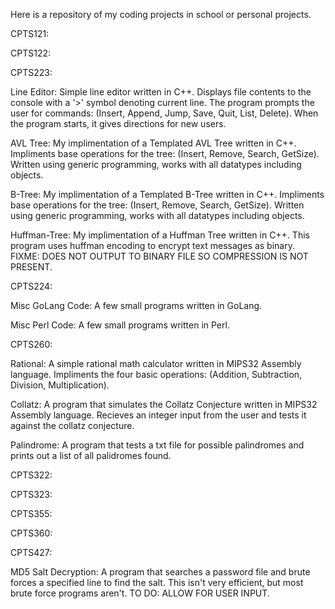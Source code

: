 Here is a repository of my coding projects in school or personal projects.

CPTS121:

CPTS122:

CPTS223:

  Line Editor:
      Simple line editor written in C++.
      Displays file contents to the console with a '>' symbol denoting current line. The program prompts the user for commands: (Insert, Append, Jump, Save, Quit, List, Delete).
      When the program starts, it gives directions for new users.
      
  AVL Tree: 
      My implimentation of a Templated AVL Tree written in C++.
      Impliments base operations for the tree: (Insert, Remove, Search, GetSize). Written using generic programming, works with all datatypes including objects.
      
  B-Tree:
      My implimentation of a Templated B-Tree written in C++.
      Impliments base operations for the tree: (Insert, Remove, Search, GetSize). Written using generic programming, works with all datatypes including objects.
      
  Huffman-Tree:
      My implimentation of a Huffman Tree written in C++.
      This program uses huffman encoding to encrypt text messages as binary. FIXME: DOES NOT OUTPUT TO BINARY FILE SO COMPRESSION IS NOT PRESENT.
      
CPTS224:

  Misc GoLang Code:
      A few small programs written in GoLang.
      
  Misc Perl Code:
      A few small programs written in Perl.
      
CPTS260:

  Rational:
      A simple rational math calculator written in MIPS32 Assembly language.
      Impliments the four basic operations: (Addition, Subtraction, Division, Multiplication).
      
  Collatz:
      A program that simulates the Collatz Conjecture written in MIPS32 Assembly language.
      Recieves an integer input from the user and tests it against the collatz conjecture.
      
  Palindrome:
      A program that tests a txt file for possible palindromes and prints out a list of all palidromes found.
      
CPTS322:

CPTS323:

CPTS355:

CPTS360:

CPTS427:

  MD5 Salt Decryption:
    A program that searches a password file and brute forces a specified line to find the salt.
    This isn't very efficient, but most brute force programs aren't. TO DO: ALLOW FOR USER INPUT.
